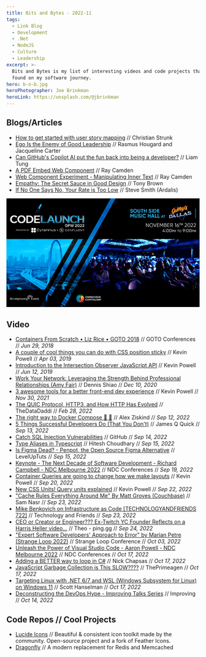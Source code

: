 ```yaml
---
title: Bits and Bytes - 2022-11
tags:
  - Link Blog
  - Development
  - .Net
  - NodeJS
  - Culture
  - Leadership
excerpt: >-
  Bits and Bytes is my list of interesting videos and code projects that I've
  found on my software journey.
hero: b-n-b.jpg
heroPhotographer: Joe Brinkman
heroLink: https://unsplash.com/@jbrinkman
---
```


## Blogs/Articles

- [How to get started with user story mapping](https://www.christianstrunk.com/blog/how-to-get-started-with-user-story-mapping) // Christian Strunk
- [Ego Is the Enemy of Good Leadership](https://hbr.org/2018/11/ego-is-the-enemy-of-good-leadership) // Rasmus Hougard and Jacqueline Carter
- [Can GitHub's Copilot AI put the fun back into being a developer?](https://www.zdnet.com/article/can-githubs-copilot-ai-put-the-fun-back-into-being-a-developer/) // Liam Tung
- [A PDF Embed Web Component](https://www.raymondcamden.com/2022/10/02/a-pdf-embed-web-component) // Ray Camden
- [Web Component Experiment - Manipulating Inner Text](https://www.raymondcamden.com/2022/10/04/web-component-experiment-manipulating-inner-text) // Ray Camden
- [Empathy: The Secret Sauce in Good Design](https://improving.com/thoughts/empathy-the-secret-sauce-in-design) // Tony Brown
- [If No One Says No, Your Rate is Too Low](https://ardalis.com/if-no-one-says-no-your-rate-is-too-low/) // Steve Smith (Ardalis)

 [ ![CodeLaunch DFW - Register for Free!](./Bits-and-Bytes-2022-11/codelaunch_dfw.png) ](<https://www.eventbrite.com/e/399161712427/?discount=CL-VIP-IMPROVING>)

## Video

- [Containers From Scratch • Liz Rice • GOTO 2018](https://youtu.be/8fi7uSYlOdc) // GOTO Conferences // _Jun 29, 2018_
- [A couple of cool things you can do with CSS position sticky](https://youtu.be/8TyoihVGErI) // Kevin Powell // _Apr 03, 2019_
- [Introduction to the Intersection Observer JavaScript API](https://youtu.be/T8EYosX4NOo) // Kevin Powell // _Jun 12, 2019_
- [Work Your Network: Leveraging the Strength Behind Professional Relationships (Amy Fair)](https://youtu.be/PfuITCiIDwQ) // Dennis Shiao // _Dec 10, 2020_
- [3 awesome tools for a better front-end dev experience](https://youtu.be/CB3wsw0UCVc) // Kevin Powell // _Nov 30, 2021_
- [The QUIC Protocol, HTTP3, and How HTTP Has Evolved](https://youtu.be/VONSx_ftkz8) // TheDataDaddi // _Feb 28, 2022_
- [The right way to Docker Compose 🐳 🐙](https://youtu.be/hyJ2oPyaHkY) // Alex Ziskind // _Sep 12, 2022_
- [5 Things Successful Developers Do (That You Don't)](https://youtu.be/7MWmIhfvnes) // James Q Quick // _Sep 13, 2022_
- [Catch SQL Injection Vulnerabilities](https://youtu.be/TBk1n1O6Kmc) // GitHub // _Sep 14, 2022_
- [Type Aliases in Typescript](https://youtu.be/Dzn5BjAcCB0) // Hitesh Choudhary // _Sep 15, 2022_
- [Is Figma Dead? - Penpot, the Open Source Figma Alternative](https://youtu.be/pj7D0tSNmEg) // LevelUpTuts // _Sep 15, 2022_
- [Keynote - The Next Decade of Software Development - Richard Campbell - NDC Melbourne 2022](https://youtu.be/reL-ke2J03o) // NDC Conferences // _Sep 19, 2022_
- [Container Queries are going to change how we make layouts](https://youtu.be/3_-Je5XpbqY) // Kevin Powell // _Sep 20, 2022_
- [New CSS Units! Query units explained](https://youtu.be/ZSaAHb5dRwQ) // Kevin Powell // _Sep 22, 2022_
- ["Cache Rules Everything Around Me" By Matt Groves (Couchbase)](https://youtu.be/5DCxTuFASzo) // Sam Nasr // _Sep 23, 2022_
- [Mike Benkovich on Infrastructure as Code [TECHNOLOGYANDFRIENDS 722]](https://youtu.be/GX1lJ1dSJVY) // Technology and Friends // _Sep 23, 2022_
- [CEO or Creator or Engineer??? Ex-Twitch YC Founder Reflects on a Harris Heller video...](https://youtu.be/99eLybGBqgk) // Theo - ping․gg // _Sep 24, 2022_
- ["Expert Software Developers' Approach to Error" by Marian Petre (Strange Loop 2022)](https://youtu.be/UNMF5AS4SLg) // Strange Loop Conference // _Oct 03, 2022_
- [Unleash the Power of Visual Studio Code - Aaron Powell - NDC Melbourne 2022](https://youtu.be/I5kx__o4S3k) // NDC Conferences // _Oct 17, 2022_
- [Adding a BETTER way to loop in C#](https://youtu.be/jmmz1cInNow) // Nick Chapsas // _Oct 17, 2022_
- [JavaScript Garbage Collection is This SLOW????](https://youtu.be/ip51Y5v3WLk) // ThePrimeagen // _Oct 17, 2022_
- [Targeting Linux with .NET 6/7 and WSL (Windows Subsystem for Linux) on Windows 11](https://youtu.be/fD6DqryXA0w) // Scott Hanselman // _Oct 17, 2022_
- [Deconstructing the DevOps Hype - Improving Talks Series](https://youtu.be/WnUi4UYhdPs) // Improving // _Oct 14, 2022_

## Code Repos // Cool Projects

- [Lucide Icons](https://github.com/lucide-icons/lucide) // Beautiful & consistent icon toolkit made by the community. Open-source project and a fork of Feather Icons.
- [Dragonfly](https://github.com/dragonflydb/dragonfly) // A modern replacement for Redis and Memcached


